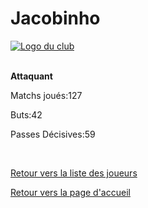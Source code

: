 <html>
  <head>
    <meta charset="UTF-8" />
    <title>Jacobinho</title>
  </head>
  <body>
    <h1>Jacobinho</h1>
      <a href="http://www.hostingpics.net/viewer.php?id=491514scapulaireicone.png"><img src="http://img4.hostingpics.net/thumbs/mini_491514scapulaireicone.png" alt="Logo du club" /></a></br></br>
      <p><strong>Attaquant</strong></p>
      		  <p>Matchs joués:127</p>
		  <p>Buts:42</p>
		  <p>Passes Décisives:59</p>
		  </br>
		<p><a href="https://github.com/Nephelim33/Scapulaire_Website-TestToLearn-/blob/master/Our%20players.md">Retour vers la liste des joueurs</a></p>
		<p><a href="https://github.com/Nephelim33/Scapulaire_Website-TestToLearn-/blob/master/First_Page.md">Retour vers la page d'accueil</a></p>
	</body>
</html>
